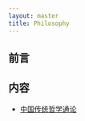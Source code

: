```yaml
---
layout: master
title: Philosophy
---
```


## 前言


## 内容

* [中国传统哲学通论](ChineseTraditionalPhilosophy.html)

